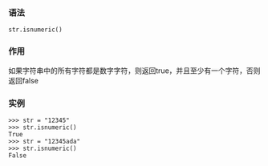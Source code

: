 ### 语法

```
str.isnumeric()
```

### 作用

如果字符串中的所有字符都是数字字符，则返回true，并且至少有一个字符，否则返回false

### 实例

```
>>> str = "12345"
>>> str.isnumeric()
True
>>> str = "12345ada"
>>> str.isnumeric()
False
```



